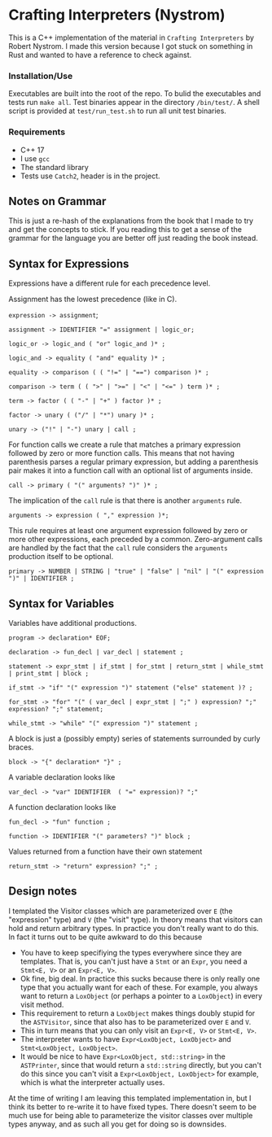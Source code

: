 # Crafting Interpreters (Nystrom)

This is a C++ implementation of the material in `Crafting Interpreters` by Robert 
Nystrom. I made this version because I got stuck on something in Rust and wanted to
have a reference to check against.

### Installation/Use
Executables are built into the root of the repo. To bulid the executables and tests 
run `make all`. Test binaries appear in the directory `/bin/test/`. A shell script is 
provided at `test/run_test.sh` to run all unit test binaries.


### Requirements 
- C++ 17
- I use `gcc`
- The standard library
- Tests use `Catch2`, header is in the project.


## Notes on Grammar
This is just a re-hash of the explanations from the book that I made to try and get the
concepts to stick. If you reading this to get a sense of the grammar for the language 
you are better off just reading the book instead.

## Syntax for Expressions
Expressions have a different rule for each precedence level.

Assignment has the lowest precedence (like in C).

`expression -> assignment`;

`assignment -> IDENTIFIER "=" assignment | logic_or;`

`logic_or -> logic_and ( "or" logic_and )* ;`

`logic_and -> equality ( "and" equality )* ;`

`equality -> comparison ( ( "!=" | "==") comparison )* ;`

`comparison -> term ( ( ">" | ">=" | "<" | "<=" ) term )* ;`

`term -> factor ( ( "-" | "+" ) factor )* ;`

`factor -> unary ( ("/" | "*") unary )* ;`

`unary -> ("!" | "-") unary | call ;`

For function calls we create a rule that matches a primary expression followed by
zero or more function calls. This means that not having parenthesis parses a regular 
primary expression, but adding a parenthesis pair makes it into a function call with
an optional list of arguments inside.

`call -> primary ( "(" arguments? ")" )* ;`

The implication of the `call` rule is that there is another `arguments` rule.

`arguments -> expression ( "," expression )*;`

This rule requires at least one argument expression followed by zero or more other
expressions, each preceded by a common. Zero-argument calls are handled by the fact that
the `call` rule considers the `arguments` production itself to be optional.

`primary -> NUMBER | STRING | "true" | "false" | "nil" | "(" expression ")" | IDENTIFIER ;`

## Syntax for Variables 
Variables have additional productions.

`program -> declaration* EOF;`

`declaration -> fun_decl | var_decl | statement ;`

`statement -> expr_stmt | if_stmt | for_stmt | return_stmt | while_stmt | print_stmt | block ;`

`if_stmt -> "if" "(" expression ")" statement ("else" statement )? ;`

`for_stmt -> "for" "(" ( var_decl | expr_stmt | ";" ) expression? ";" expression? ";" statement;`

`while_stmt -> "while" "(" expression ")" statement ;`

A block is just a (possibly empty) series of statements surrounded by curly braces.

`block -> "{" declaration* "}" ;`

A variable declaration looks like

`var_decl -> "var" IDENTIFIER  ( "=" expression)? ";"`

A function declaration looks like 

`fun_decl -> "fun" function ;`

`function -> IDENTIFIER "(" parameters? ")" block ;`

Values returned from a function have their own statement

`return_stmt -> "return" expression? ";" ;`



## Design notes 
I templated the Visitor classes which are parameterized over `E` (the "expression" type)
and `V` (the "visit" type). In theory means that visitors can hold and return arbitrary
types. In practice you don't really want to do this. In fact it turns out to be quite 
awkward to do this because

- You have to keep specifiying the types everywhere since they are templates. That is, you can't just have a `Stmt` or an `Expr`, you need a `Stmt<E, V>` or an `Expr<E, V>`.
- Ok fine, big deal. In practice this sucks because there is only really one type that you actually want for each of these. For example, you always want to return a `LoxObject` (or perhaps a pointer to a `LoxObject`) in every visit method.
- This requirement to return a `LoxObject` makes things doubly stupid for the `ASTVisitor`, since that also has to be parameterized over `E` and `V`.
- This in turn means that you can only visit an `Expr<E, V>` or `Stmt<E, V>`.
- The interpreter wants to have `Expr<LoxObject, LoxObject>` and `Stmt<LoxObject, LoxObject>`.
- It would be nice to have `Expr<LoxObject, std::string>` in the `ASTPrinter`, since that would return a `std::string` directly, but you can't do this since you can't visit a `Expr<LoxObject, LoxObject>` for example, which is what the interpreter actually uses. 


At the time of writing I am leaving this templated implementation in, but I think its
better to re-write it to have fixed types. There doesn't seem to be much use for being
able to parameterize the visitor classes over multiple types anyway, and as such all
you get for doing so is downsides.

